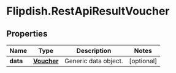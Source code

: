 # Flipdish.RestApiResultVoucher

## Properties
Name | Type | Description | Notes
------------ | ------------- | ------------- | -------------
**data** | [**Voucher**](Voucher.md) | Generic data object. | [optional] 


